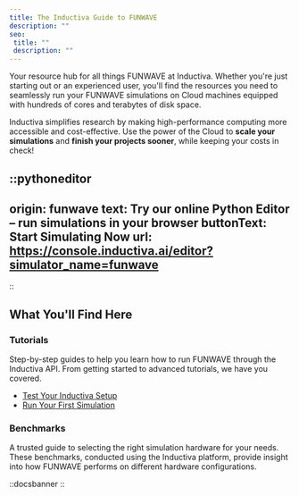 ```yaml
---
title: The Inductiva Guide to FUNWAVE
description: ""
seo:
 title: ""
 description: ""
---
```


Your resource hub for all things FUNWAVE at Inductiva. Whether you're just starting out or an experienced user, you'll find the resources you need to seamlessly run your FUNWAVE simulations on Cloud machines equipped with hundreds of cores and terabytes of disk space.

Inductiva simplifies research by making high-performance computing more accessible and cost-effective. Use the power of the Cloud to **scale your simulations** and **finish your projects sooner**, while keeping your costs in check! 

::pythoneditor
---
origin: funwave
text: Try our online Python Editor – run simulations in your browser
buttonText: Start Simulating Now
url: https://console.inductiva.ai/editor?simulator_name=funwave
---
::

## What You'll Find Here

### Tutorials
Step-by-step guides to help you learn how to run FUNWAVE through the Inductiva API. From getting started to advanced tutorials, we have you covered.

- [Test Your Inductiva Setup](1.tutorials/0.setup-test)
- [Run Your First Simulation](1.tutorials/1.quick-start)

### Benchmarks
A trusted guide to selecting the right simulation hardware for your needs. These benchmarks, conducted using the Inductiva platform, provide insight into how FUNWAVE performs on different hardware configurations.

::docsbanner
::
